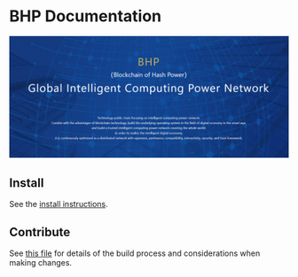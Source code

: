 # BHP Documentation

![bhp](./img/bhp.png)

## Install

See the [install instructions](https://docs.bhpnet.io/getting-start/join-bhp-mainnet.html).

## Contribute

See [this file](https://github.com/bhpnet/bhp/blob/master/CONTRIBUTING.md) for details of the build process and
considerations when making changes.